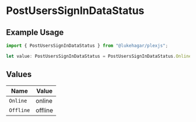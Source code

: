# PostUsersSignInDataStatus

## Example Usage

```typescript
import { PostUsersSignInDataStatus } from "@lukehagar/plexjs";

let value: PostUsersSignInDataStatus = PostUsersSignInDataStatus.Online;
```

## Values

| Name      | Value     |
| --------- | --------- |
| `Online`  | online    |
| `Offline` | offline   |